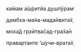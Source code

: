 ка̄мам а̄ш́ритйа душпӯрам̇

дамбха-ма̄на-мада̄нвита̄х̣

моха̄д гр̣хӣтва̄сад-гра̄ха̄н

правартанте ’ш́учи-врата̄х̣